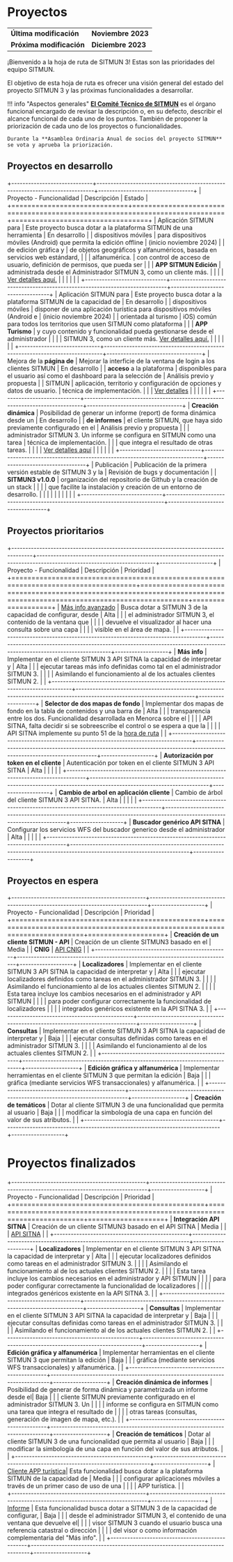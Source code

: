 # Proyectos

<table>
    <tr>
        <td><strong>Última modificación</strong></td>
        <td><strong>Noviembre 2023</strong></td>
    </tr>
    <tr>
        <td><strong>Próxima modificación</strong></td>
        <td><strong>Diciembre 2023</strong></td>
    </tr>
</table>

¡Bienvenido a la hoja de ruta de SITMUN 3! Estas son las prioridades del equipo SITMUN.

El objetivo de esta hoja de ruta es ofrecer una visión general del estado del proyecto SITMUN 3 y las próximas funcionalidades a desarrollar.

!!! info "Aspectos generales"
    [**El Comité Técnico de SITMUN**](https://sitmun.github.io/contact/) es el órgano funcional encargado de revisar la descripción o,
    en su defecto, describir el alcance funcional de cada uno de los puntos.
    También de proponer la priorización de cada uno de los proyectos o funcionalidades.

    Durante la **Asamblea Ordinaria Anual de socios del proyecto SITMUN** se vota y aprueba la priorización.

## Proyectos en desarrollo

+-----------------------------+-----------------------------------------------------------------------------+----------------------------------+
| Proyecto - Funcionalidad    | Descripción                                                                 | Estado                           |
+=============================+=============================================================================+==================================+
| Aplicación SITMUN para      | Este proyecto busca dotar a la plataforma SITMUN de una herramienta         | En desarrollo                    |
| dispositivos móviles        | para dispositivos móviles (Android) que permita la edición offline          | (inicio noviembre 2024)          |
| de edición gráfica y        | de objetos geográficos y alfanuméricos, basada en servicios web estándard,  |                                  |
| alfanumérica.               | con control de acceso de usuario, definición de permisos, que pueda ser     |                                  |
| **APP SITMUN Edición**      | administrada desde el Administrador SITMUN 3, como un cliente más.          |                                  |
|                             | [Ver detalles aquí.](roadmap/app-turismo.md)                                |                                  |
|                             |                                                                             |                                  |
+-----------------------------+-----------------------------------------------------------------------------+----------------------------------+
| Aplicación SITMUN para      | Este proyecto busca dotar a la plataforma SITMUN de la capacidad de         | En desarrollo                    |
| dispositivos móviles        | disponer de una aplicación turística para dispositivos móviles (Android e   | (inicio noviembre 2024)          |
| orientada al turismo        | iOS) común para todos los territorios que usen SITMUN como plataforma       |                                  |
| **APP Turismo**             | y cuyo contenido y funcionalidad pueda gestionarse desde el administrador   |                                  |
|                             | SITMUN 3, como un cliente más. [Ver detalles aquí.](roadmap/app-turismo.md) |                                  |
|                             |                                                                             |                                  |
+-----------------------------+-----------------------------------------------------------------------------+----------------------------------+
| Mejora de la **página de**  | Mejorar la interficie de la ventana de login a los clientes SITMUN          | En desarrollo                    |
| **acceso** a la plataforma  | disponibles para el usuario así como el dashboard para la selección de      | Análisis previo y propuesta      |
| SITMUN                      | aplicación, territorio y configuración de opciones y datos de usuario.      | técnica de implementación.       |
|                             | [Ver detalles](roadmap/mejora-ui-login-dashboard-cliente.md)                |                                  |
|                             |                                                                             |                                  |
+-----------------------------+-----------------------------------------------------------------------------+----------------------------------+
| **Creación dinámica**       | Posibilidad de generar un informe (report) de forma dinámica desde un       | En desarrollo                    |
| **de informes**             | el cliente SITMUN, que haya sido previamente configurado en el              | Análisis previo y propuesta      |
|                             | administrador SITMUN 3. Un informe se configura en SITMUN como una tarea    | técnica de implementación.       |
|                             | que integra el resultado de otras tareas.                                   |                                  |
|                             | [Ver detalles aquí](roadmap/informe.md)                                     |                                  |
|                             |                                                                             |                                  |
+-----------------------------+-----------------------------------------------------------------------------+----------------------------------+
| Publicación                 | Publicación de la primera versión estable de SITMUN 3 y la                  | Revisión de bugs y documentación |
| **SITMUN3 v1.0.0**          | organización del repositorio de Github y la creación de un stack            |                                  |
|                             | que facilite la instalación y creación de un entorno de desarrollo.         |                                  |
|                             |                                                                             |                                  |
|                             |                                                                             |                                  |
+-----------------------------+-----------------------------------------------------------------------------+----------------------------------+

## Proyectos prioritarios

+-------------------------------------------------------------------------------------+------------------------------------------------------------------------------------------------------------------------+-------------------+
| Proyecto - Funcionalidad                                                            | Descripción                                                                                                            | Prioridad         |
+=====================================================================================+========================================================================================================================+===================+
| [Más info avanzado](roadmap/mas-info-avanzado.md)                                   | Busca dotar a SITMUN 3 de la capacidad de configurar, desde                                                            | Alta              |
|                                                                                     | el administrador SITMUN 3, el contenido de la ventana que                                                              |                   |
|                                                                                     | devuelve el visualizador al hacer una consulta sobre una capa                                                          |                   |
|                                                                                     | visible en el área de mapa.                                                                                            |                   |
+-------------------------------------------------------------------------------------+------------------------------------------------------------------------------------------------------------------------+-------------------+
| **Más info**                                                                        | Implementar en el cliente SITMUN 3 API SITNA la capacidad de interpretar y                                             | Alta              |
|                                                                                     | ejecutar tareas más info definidas como tal en el administrador SITMUN 3.                                              |                   |
|                                                                                     | Asimilando el funcionamiento al de los actuales clientes SITMUN 2.                                                     |                   |
+-------------------------------------------------------------------------------------+------------------------------------------------------------------------------------------------------------------------+-------------------+
| **Selector de dos mapas de fondo**                                                  | Implementar dos mapas de fondo en la tabla de contenidos y una barra de                                                | Alta              |
|                                                                                     | transparencia entre los dos. Funcionalidad desarrollada en Menorca sobre el                                            |                   |
|                                                                                     | API SITNA, falta decidir si se sobreescribe el control o se espera a que la                                            |                   |
|                                                                                     | API SITNA implemente su punto 51 de la [hora de ruta](https://github.com/sitna/api-sitna/blob/master/roadmap.es-ES.md) |                   |
+-------------------------------------------------------------------------------------+------------------------------------------------------------------------------------------------------------------------+-------------------+
| **Autorización por token en el cliente**                                            | Autenticación por token en el cliente SITMUN 3 API SITNA                                                               | Alta              |
|                                                                                     |                                                                                                                        |                   |
+-------------------------------------------------------------------------------------+------------------------------------------------------------------------------------------------------------------------+-------------------+
| **Cambio de arbol en aplicación cliente**                                           | Cambio de árbol del cliente SITMUN 3 API SITNA.                                                                        | Alta              |
|                                                                                     |                                                                                                                        |                   |
+-------------------------------------------------------------------------------------+------------------------------------------------------------------------------------------------------------------------+-------------------+
| **Buscador genérico API SITNA**                                                     | Configurar los servicios WFS del buscador generico desde el administrador                                              | Alta              |
|                                                                                     |                                                                                                                        |                   |
+-------------------------------------------------------------------------------------+------------------------------------------------------------------------------------------------------------------------+-------------------+

## Proyectos en espera

+------------------------------------------------+-----------------------------------------------------------------------------+-------------------+
| Proyecto - Funcionalidad                       | Descripción                                                                 | Prioridad         |
+================================================+=============================================================================+===================+
| **Creación de un cliente SITMUN - API**        | Creación de un cliente SITMUN3 basado en el                                 | Media             |
| **CNIG**                                       | [API CNIG](https://github.com/IGN-CNIG/API-CNIG)                            |                   |
+------------------------------------------------+-----------------------------------------------------------------------------+-------------------+
| **Localizadores**                              | Implementar en el cliente SITMUN 3 API SITNA la capacidad de interpretar y  | Alta              |
|                                                | ejecutar localizadores definidos como tareas en el administrador SITMUN 3.  |                   |
|                                                | Asimilando el funcionamiento al de los actuales clientes SITMUN 2.          |                   |
|                                                | Esta tarea incluye los cambios necesarios en el administrador y API SITMUN  |                   |
|                                                | para poder configurar correctamente la funcionalidad de localizadores       |                   |
|                                                | integrados genéricos existente en la API SITNA 3.                           |                   |
+------------------------------------------------+-----------------------------------------------------------------------------+-------------------+
| **Consultas**                                  | Implementar en el cliente SITMUN 3 API SITNA la capacidad de interpretar y  | Baja              |
|                                                | ejecutar consultas definidas como tareas en el administrador SITMUN 3.      |                   |
|                                                | Asimilando el funcionamiento al de los actuales clientes SITMUN 2.          |                   |
+------------------------------------------------+-----------------------------------------------------------------------------+-------------------+
| **Edición gráfica y alfanumérica**             | Implementar herramientas en el cliente SITMUN 3 que permitan la edición     | Baja              |
|                                                | gráfica (mediante servicios WFS transaccionales) y alfanumérica.            |                   |
+------------------------------------------------+-----------------------------------------------------------------------------+-------------------+
| **Creación de temáticos**                      | Dotar al cliente SITMUN 3 de una funcionalidad que permita al usuario       | Baja              |
|                                                | modificar la simbología de una capa en función del valor de sus atributos.  |                   |
+------------------------------------------------+-----------------------------------------------------------------------------+-------------------+


# Proyectos finalizados

+------------------------------------------------+-----------------------------------------------------------------------------+-------------------+
| Proyecto - Funcionalidad                       | Descripción                                                                 | Prioridad         |
+================================================+=============================================================================+===================+
| **Integración  API SITNA**                     | Creación de un cliente SITMUN3 basado en el API SITNA                       | Media             |
|                                                | [API SITNA](https://github.com/IGN-CNIG/API-CNIG)                           |                   |
+------------------------------------------------+-----------------------------------------------------------------------------+-------------------+
| **Localizadores**                              | Implementar en el cliente SITMUN 3 API SITNA la capacidad de interpretar y  | Alta              |
|                                                | ejecutar localizadores definidos como tareas en el administrador SITMUN 3.  |                   |
|                                                | Asimilando el funcionamiento al de los actuales clientes SITMUN 2.          |                   |
|                                                | Esta tarea incluye los cambios necesarios en el administrador y API SITMUN  |                   |
|                                                | para poder configurar correctamente la funcionalidad de localizadores       |                   |
|                                                | integrados genéricos existente en la API SITNA 3.                           |                   |
+------------------------------------------------+-----------------------------------------------------------------------------+-------------------+
| **Consultas**                                  | Implementar en el cliente SITMUN 3 API SITNA la capacidad de interpretar y  | Baja              |
|                                                | ejecutar consultas definidas como tareas en el administrador SITMUN 3.      |                   |
|                                                | Asimilando el funcionamiento al de los actuales clientes SITMUN 2.          |                   |
+------------------------------------------------+-----------------------------------------------------------------------------+-------------------+
| **Edición gráfica y alfanumérica**             | Implementar herramientas en el cliente SITMUN 3 que permitan la edición     | Baja              |
|                                                | gráfica (mediante servicios WFS transaccionales) y alfanumérica.            |                   |
+------------------------------------------------+-----------------------------------------------------------------------------+-------------------+
| **Creación dinámica de informes**              | Posibilidad de generar de forma dinámica y parametrizada un informe desde el| Baja              |
|                                                | cliente SITMUN previamente configurado en el administrador SITMUN 3. Un     |                   |
|                                                | informe se configura en SITMUN como una tarea que integra el resultado de   |                   |
|                                                | otras tareas (consultas, generación de imagen de mapa, etc.).               |                   |
+------------------------------------------------+-----------------------------------------------------------------------------+-------------------+
| **Creación de temáticos**                      | Dotar al cliente SITMUN 3 de una funcionalidad que permita al usuario       | Baja              |
|                                                | modificar la simbología de una capa en función del valor de sus atributos.  |                   |
+------------------------------------------------+-----------------------------------------------------------------------------+-------------------+
| [Cliente APP turística](roadmap/app-turismo.md)| Esta funcionalidad busca dotar a la plataforma SITMUN de la capacidad de    | Media             |
|                                                | configurar aplicaciones móviles a través de  un primer caso de uso de una   |                   |
|                                                | APP turística.                                                              |                   |  
+------------------------------------------------+-----------------------------------------------------------------------------+-------------------+
| [Informe](roadmap/informe.md)                  | Esta funcionalidad busca dotar a SITMUN 3 de la capacidad de configurar,    | Baja              |
|                                                | desde el administrador SITMUN 3, el contenido de una ventana que devuelve el|                   |
|                                                | visor SITMUN 3 cuando el usuario busca una referencia catastral o dirección |                   | 
|                                                | del visor o como información complementaria del "Más info".                 |                   |
+------------------------------------------------+-----------------------------------------------------------------------------+-------------------+
